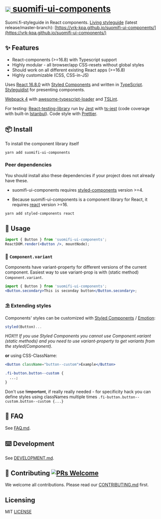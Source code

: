 # [<img src="https://avatars0.githubusercontent.com/u/11345641?s=88&v=4" alt="VRK" width="18"/> suomifi-ui-components](https://vrk-kpa.github.io/suomifi-ui-components/)

Suomi.fi-styleguide in React components. [Living styleguide](https://vrk-kpa.github.io/suomifi-ui-components/) (latest release/master-branch): [https://vrk-kpa.github.io/suomifi-ui-components/](https://vrk-kpa.github.io/suomifi-ui-components/)

## ✨ Features

- React-components (>=16.8) with Typescript support
- Highly modular - all browser/app CSS-resets without global styles
- Should work on all different existing React apps (>=16.8)
- Highly customizable (CSS, CSS-in-JS)

Uses [React 16.8.0](https://github.com/facebook/react) with [Styled Components](https://github.com/styled-components/styled-components) and written in [TypeScript](https://github.com/Microsoft/TypeScript). [Styleguidist](https://github.com/styleguidist/react-styleguidist) for presenting components.

[Webpack 4](https://github.com/webpack/webpack) with [awesome-typescript-loader](https://github.com/s-panferov/awesome-typescript-loader) and [TSLint](https://github.com/palantir/tslint).

For testing: [React-testing-library](https://github.com/kentcdodds/react-testing-library) run by [Jest](https://github.com/facebook/jest) with [ts-jest](https://github.com/kulshekhar/ts-jest) (code coverage with built-in [Istanbul](https://github.com/istanbuljs)). Code style with [Prettier](https://github.com/prettier/prettier).

## 📦 Install

To install the component library itself

```bash
yarn add suomifi-ui-components
```

### Peer dependencies

You should install also these dependencies if your project does not already have these.

- suomifi-ui-components requires [styled-components](https://www.npmjs.com/package/styled-components) version >=4.

- Because suomifi-ui-components is a component library for React, it requires [react](https://www.npmjs.com/package/react) version >=16.

```bash
yarn add styled-components react
```

## 🔨 Usage

```jsx
import { Button } from 'suomifi-ui-components';
ReactDOM.render(<Button />, mountNode);
```

### 🌊 `Component.variant`

Components have variant-property for different versions of the current component. Easiest way to use variant-prop is with (static method) `Component.variant`.

```jsx
import { Button } from 'suomifi-ui-components';
<Button.secondary>This is seconday button</Button.secondary>;
```

### ⛱ Extending styles

Components' styles can be customized with [Styled Components](https://github.com/styled-components/styled-components) / [Emotion](https://github.com/emotion-js/emotion):

```javascript
styled(Button)...
```

_HOX!!! If you use Styled Components you cannot use Component.variant (static methods) and you need to use variant-property to get variants from the styled(Component)._

**or** using CSS-ClassName:

```jsx
<Button className="button--custom">Example</Button>
```

```css
.fi-button.button--custom {
  ...;
}
```

Don't use ~~!important~~, if really really needed - for specificity hack you can define styles using classNames multiple times `.fi-button.button--custom.button--custom {...}`

## 🔮 FAQ

See [FAQ.md](/FAQ.md).

## ⌨️ Development

See [DEVELOPMENT.md](/DEVELOPMENT.md).

## 🤝 Contributing [![PRs Welcome](https://img.shields.io/badge/PRs-welcome-brightgreen.svg?style=flat-square)](http://makeapullrequest.com)

We welcome all contributions. Please read our [CONTRIBUTING.md](/CONTRIBUTING.md) first.

## Licensing

MIT [LICENSE](/LICENSE)
